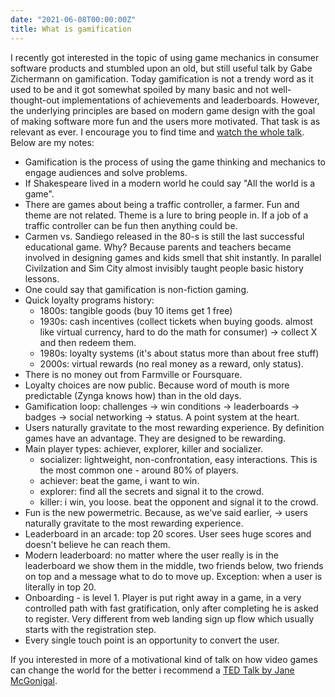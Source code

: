 ```yaml
---
date: "2021-06-08T00:00:00Z"
title: What is gamification
---
```


I recently got interested in the topic of using game mechanics in consumer software products and stumbled upon an old, but still useful talk by Gabe Zichermann on gamification. Today gamification is not a trendy word as it used to be and it got somewhat spoiled by many basic and not well-thought-out implementations of achievements and leaderboards. However, the underlying principles are based on modern game design with the goal of making software more fun and the users more motivated. That task is as relevant as ever. I encourage you to find time and [watch the whole talk](https://www.youtube.com/watch?v=6O1gNVeaE4g&t). Below are my notes:

- Gamification is the process of using the game thinking and mechanics to engage audiences and solve problems.
- If Shakespeare lived in a modern world he could say "All the world is a game".
- There are games about being a traffic controller, a farmer. Fun and theme are not related. Theme is a lure to bring people in. If a job of a traffic controller can be fun then anything could be.
- Carmen vs. Sandiego released in the 80-s is still the last successful educational game. Why? Because parents and teachers became involved in designing games and kids smell that shit instantly. In parallel Civilzation and Sim City almost invisibly taught people basic history lessons.
- One could say that gamification is non-fiction gaming.
- Quick loyalty programs history: 
    - 1800s: tangible goods (buy 10 items get 1 free)
    - 1930s: cash incentives (collect tickets when buying goods. almost like virtual currency, hard to do the math for consumer) -> collect X and then redeem them.
    - 1980s: loyalty systems (it's about status more than about free stuff)
    - 2000s: virtual rewards (no real money as a reward, only status).
- There is no money out from Farmville or Foursquare.
- Loyalty choices are now public. Because word of mouth is more predictable (Zynga knows how) than in the old days.
- Gamification loop: challenges -> win conditions -> leaderboards -> badges -> social networking -> status. A point system at the heart.
- Users naturally gravitate to the most rewarding experience. By definition games have an advantage. They are designed to be rewarding.
- Main player types: achiever, explorer, killer and socializer.
    - socializer: lightweight, non-confrontation, easy interactions. This is the most common one - around 80% of players.
    - achiever: beat the game, i want to win.
    - explorer: find all the secrets and signal it to the crowd.
    - killer: i win, you loose. beat the opponent and signal it to the crowd.
- Fun is the new powermetric. Because, as we've said earlier, -> users naturally gravitate to the most rewarding experience.
- Leaderboard in an arcade: top 20 scores. User sees huge scores and doesn't believe he can reach them.
- Modern leaderboard: no matter where the user really is in the leaderboard we show them in the middle, two friends below, two friends on top and a message what to do to move up. Exception: when a user is literally in top 20.
- Onboarding - is level 1. Player is put right away in a game, in a very controlled path with fast gratification, only after completing he is asked to register. Very different from web landing sign up flow which usually starts with the registration step.
- Every single touch point is an opportunity to convert the user.

If you interested in more of a motivational kind of talk on how video games can change the world for the better i recommend a [TED Talk by Jane McGonigal](https://www.ted.com/talks/jane_mcgonigal_gaming_can_make_a_better_world?language=en).
